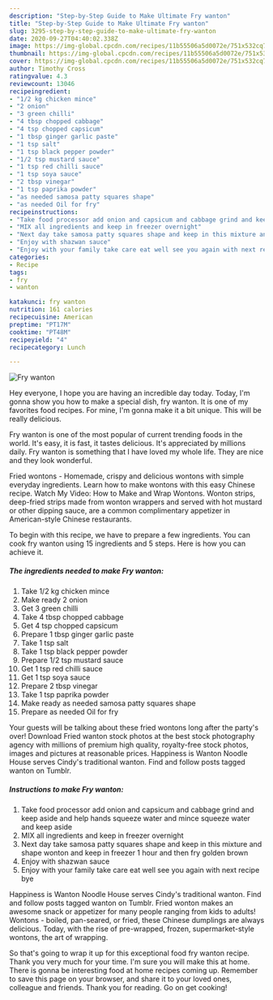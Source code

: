 ```yaml
---
description: "Step-by-Step Guide to Make Ultimate Fry wanton"
title: "Step-by-Step Guide to Make Ultimate Fry wanton"
slug: 3295-step-by-step-guide-to-make-ultimate-fry-wanton
date: 2020-09-27T04:40:02.338Z
image: https://img-global.cpcdn.com/recipes/11b55506a5d0072e/751x532cq70/fry-wanton-recipe-main-photo.jpg
thumbnail: https://img-global.cpcdn.com/recipes/11b55506a5d0072e/751x532cq70/fry-wanton-recipe-main-photo.jpg
cover: https://img-global.cpcdn.com/recipes/11b55506a5d0072e/751x532cq70/fry-wanton-recipe-main-photo.jpg
author: Timothy Cross
ratingvalue: 4.3
reviewcount: 13046
recipeingredient:
- "1/2 kg chicken mince"
- "2 onion"
- "3 green chilli"
- "4 tbsp chopped cabbage"
- "4 tsp chopped capsicum"
- "1 tbsp ginger garlic paste"
- "1 tsp salt"
- "1 tsp black pepper powder"
- "1/2 tsp mustard sauce"
- "1 tsp red chilli sauce"
- "1 tsp soya sauce"
- "2 tbsp vinegar"
- "1 tsp paprika powder"
- "as needed samosa patty squares shape"
- "as needed Oil for fry"
recipeinstructions:
- "Take food processor add onion and capsicum and cabbage grind and keep aside and help hands squeeze water and mince squeeze water and keep aside"
- "MIX all ingredients and keep in freezer overnight"
- "Next day take samosa patty squares shape and keep in this mixture and shape wonton and keep in freezer 1 hour and then fry golden brown"
- "Enjoy with shazwan sauce"
- "Enjoy with your family take care eat well see you again with next recipe bye"
categories:
- Recipe
tags:
- fry
- wanton

katakunci: fry wanton 
nutrition: 161 calories
recipecuisine: American
preptime: "PT17M"
cooktime: "PT48M"
recipeyield: "4"
recipecategory: Lunch

---
```



![Fry wanton](https://img-global.cpcdn.com/recipes/11b55506a5d0072e/751x532cq70/fry-wanton-recipe-main-photo.jpg)

Hey everyone, I hope you are having an incredible day today. Today, I'm gonna show you how to make a special dish, fry wanton. It is one of my favorites food recipes. For mine, I'm gonna make it a bit unique. This will be really delicious.

Fry wanton is one of the most popular of current trending foods in the world. It's easy, it is fast, it tastes delicious. It's appreciated by millions daily. Fry wanton is something that I have loved my whole life. They are nice and they look wonderful.

Fried wontons - Homemade, crispy and delicious wontons with simple everyday ingredients. Learn how to make wontons with this easy Chinese recipe. Watch My Video: How to Make and Wrap Wontons. Wonton strips, deep-fried strips made from wonton wrappers and served with hot mustard or other dipping sauce, are a common complimentary appetizer in American-style Chinese restaurants.


To begin with this recipe, we have to prepare a few ingredients. You can cook fry wanton using 15 ingredients and 5 steps. Here is how you can achieve it.

<!--inarticleads1-->

##### The ingredients needed to make Fry wanton:

1. Take 1/2 kg chicken mince
1. Make ready 2 onion
1. Get 3 green chilli
1. Take 4 tbsp chopped cabbage
1. Get 4 tsp chopped capsicum
1. Prepare 1 tbsp ginger garlic paste
1. Take 1 tsp salt
1. Take 1 tsp black pepper powder
1. Prepare 1/2 tsp mustard sauce
1. Get 1 tsp red chilli sauce
1. Get 1 tsp soya sauce
1. Prepare 2 tbsp vinegar
1. Take 1 tsp paprika powder
1. Make ready as needed samosa patty squares shape
1. Prepare as needed Oil for fry


Your guests will be talking about these fried wontons long after the party&#39;s over! Download Fried wanton stock photos at the best stock photography agency with millions of premium high quality, royalty-free stock photos, images and pictures at reasonable prices. Happiness is Wanton Noodle House serves Cindy&#39;s traditional wanton. Find and follow posts tagged wanton on Tumblr. 

<!--inarticleads2-->

##### Instructions to make Fry wanton:

1. Take food processor add onion and capsicum and cabbage grind and keep aside and help hands squeeze water and mince squeeze water and keep aside
1. MIX all ingredients and keep in freezer overnight
1. Next day take samosa patty squares shape and keep in this mixture and shape wonton and keep in freezer 1 hour and then fry golden brown
1. Enjoy with shazwan sauce
1. Enjoy with your family take care eat well see you again with next recipe bye


Happiness is Wanton Noodle House serves Cindy&#39;s traditional wanton. Find and follow posts tagged wanton on Tumblr. Fried wonton makes an awesome snack or appetizer for many people ranging from kids to adults! Wontons - boiled, pan-seared, or fried, these Chinese dumplings are always delicious. Today, with the rise of pre-wrapped, frozen, supermarket-style wontons, the art of wrapping. 

So that's going to wrap it up for this exceptional food fry wanton recipe. Thank you very much for your time. I'm sure you will make this at home. There is gonna be interesting food at home recipes coming up. Remember to save this page on your browser, and share it to your loved ones, colleague and friends. Thank you for reading. Go on get cooking!

